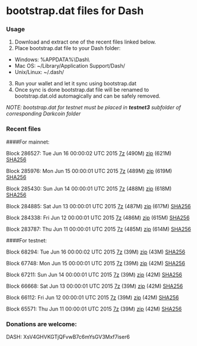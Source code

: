 # bootstrap.dat files for Dash

### Usage

1. Download and extract one of the recent files linked below.
2. Place bootstrap.dat file to your Dash folder:
 - Windows: %APPDATA%\Dash\
 - Mac OS: ~/Library/Application Support/Dash/
 - Unix/Linux: ~/.dash/
3. Run your wallet and let it sync using bootstrap.dat
4. Once sync is done bootstrap.dat file will be renamed to bootstrap.dat.old automagically and can be safely removed.

_NOTE: bootstrap.dat for testnet must be placed in **testnet3** subfolder of corresponding Darkcoin folder_

### Recent files

####For mainnet:

Block 286527: Tue Jun 16 00:00:02 UTC 2015 [7z](https://transfer.sh/ORor9/bootstrap.dat.20150616.7z) (490M) [zip](https://transfer.sh/ggwhh/bootstrap.dat.20150616.zip) (621M) [SHA256](https://transfer.sh/13SlRT/sha256.txt)

Block 285976: Mon Jun 15 00:00:01 UTC 2015 [7z](https://transfer.sh/ClZZ5/bootstrap.dat.20150615.7z) (489M) [zip](https://transfer.sh/9pZpq/bootstrap.dat.20150615.zip) (619M) [SHA256](https://transfer.sh/12EbKb/sha256.txt)

Block 285430: Sun Jun 14 00:00:01 UTC 2015 [7z](https://transfer.sh/g2U7y/bootstrap.dat.20150614.7z) (488M) [zip](https://transfer.sh/V9jU3/bootstrap.dat.20150614.zip) (618M) [SHA256](https://transfer.sh/EVHkd/sha256.txt)

Block 284885: Sat Jun 13 00:00:01 UTC 2015 [7z](https://transfer.sh/18V7hm/bootstrap.dat.20150613.7z) (487M) [zip](https://transfer.sh/qK1KJ/bootstrap.dat.20150613.zip) (617M) [SHA256](https://transfer.sh/15YPuz/sha256.txt)

Block 284338: Fri Jun 12 00:00:01 UTC 2015 [7z](https://transfer.sh/To9SX/bootstrap.dat.20150612.7z) (486M) [zip](https://transfer.sh/Beo6D/bootstrap.dat.20150612.zip) (615M) [SHA256](https://transfer.sh/mCfv6/sha256.txt)

Block 283787: Thu Jun 11 00:00:01 UTC 2015 [7z](https://transfer.sh/2HpDT/bootstrap.dat.20150611.7z) (485M) [zip](https://transfer.sh/RrJQG/bootstrap.dat.20150611.zip) (614M) [SHA256](https://transfer.sh/17x5B2/sha256.txt)

####For testnet:

Block 68294: Tue Jun 16 00:00:02 UTC 2015 [7z](https://transfer.sh/EEwTP/bootstrap.dat.20150616.7z) (39M) [zip](https://transfer.sh/lTRiV/bootstrap.dat.20150616.zip) (43M) [SHA256](https://transfer.sh/wHiRx/sha256.txt)

Block 67748: Mon Jun 15 00:00:01 UTC 2015 [7z](https://transfer.sh/hpDqV/bootstrap.dat.20150615.7z) (39M) [zip](https://transfer.sh/17NuAl/bootstrap.dat.20150615.zip) (42M) [SHA256](https://transfer.sh/91YPG/sha256.txt)

Block 67211: Sun Jun 14 00:00:01 UTC 2015 [7z](https://transfer.sh/9oUiQ/bootstrap.dat.20150614.7z) (39M) [zip](https://transfer.sh/r5Iij/bootstrap.dat.20150614.zip) (42M) [SHA256](https://transfer.sh/rn0JU/sha256.txt)

Block 66668: Sat Jun 13 00:00:01 UTC 2015 [7z](https://transfer.sh/10iUcv/bootstrap.dat.20150613.7z) (39M) [zip](https://transfer.sh/w8ob5/bootstrap.dat.20150613.zip) (42M) [SHA256](https://transfer.sh/1g5skE/sha256.txt)

Block 66112: Fri Jun 12 00:00:01 UTC 2015 [7z](https://transfer.sh/QNvo5/bootstrap.dat.20150612.7z) (39M) [zip](https://transfer.sh/1a3cPl/bootstrap.dat.20150612.zip) (42M) [SHA256](https://transfer.sh/1fBiRf/sha256.txt)

Block 65571: Thu Jun 11 00:00:01 UTC 2015 [7z](https://transfer.sh/L7Syl/bootstrap.dat.20150611.7z) (39M) [zip](https://transfer.sh/FOPSr/bootstrap.dat.20150611.zip) (42M) [SHA256](https://transfer.sh/949XA/sha256.txt)

### Donations are welcome:

DASH: XsV4GHVKGTjQFvwB7c6mYsGV3Mxf7iser6
